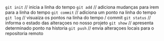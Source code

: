 `git init` // inicia a linha do tempo
`git add`  // adiciona mudanças para irem para a linha do tempo
`git commit` // adiciona um ponto na linha do tempo
`git log`  // visuaiza os pontos na linha do tempo / commit
`git status`  // informa o estado das alteraçoes no nosso projeto
`git show`  // apresenta determinado ponto na historia
`git push`  // envia alteraçoes locais para o repositoria remoto
